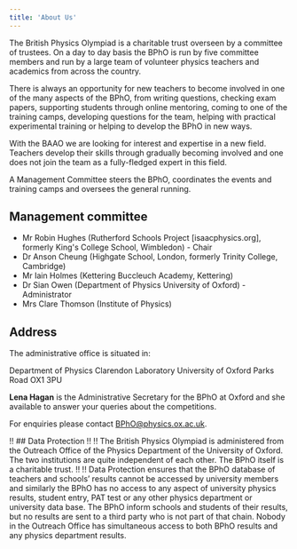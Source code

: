 ```yaml
---
title: 'About Us'
---
```


The British Physics Olympiad is a charitable trust overseen by a committee of trustees. On a day to day basis the BPhO is run by five committee members and run by a large team of volunteer physics teachers and academics from across the country.

There is always an opportunity for new teachers to become involved in one of the many aspects of the BPhO, from writing questions, checking exam papers, supporting students through online mentoring, coming to one of the training camps, developing questions for the team, helping with practical experimental training or helping to develop the BPhO in new ways.

With the BAAO we are looking for interest and expertise in a new field. Teachers develop their skills through gradually becoming involved and one does not join the team as a fully-fledged expert in this field.

A Management Committee steers the BPhO, coordinates the events and training camps and oversees the general running.

## Management committee

* Mr Robin Hughes (Rutherford Schools Project [isaacphysics.org], formerly King's College School, Wimbledon) - Chair
* Dr Anson Cheung (Highgate School, London, formerly Trinity College, Cambridge)
* Mr Iain Holmes (Kettering Buccleuch Academy, Kettering)
* Dr Sian Owen (Department of Physics University of Oxford) - Administrator
* Mrs Clare Thomson (Institute of Physics)

## Address

The administrative office is situated in:

Department of Physics
Clarendon Laboratory
University of Oxford
Parks Road
OX1 3PU

**Lena Hagan** is the Administrative Secretary for the BPhO at Oxford and she available to answer your queries about the competitions.

For enquiries please contact [BPhO@physics.ox.ac.uk](mailto:BPhO@physics.ox.ac.uk).

!! ## Data Protection
!!
!! The British Physics Olympiad is administered from the Outreach Office of the Physics Department of the University of Oxford. The two institutions are quite independent of each other. The BPhO itself is a charitable trust.
!!
!! Data Protection ensures that the BPhO database of teachers and schools’ results cannot be accessed by university members and similarly the BPhO has no access to any aspect of university physics results, student entry, PAT test or any other physics department or university data base. The BPhO inform schools and students of their results, but no results are sent to a third party who is not part of that chain. Nobody in the Outreach Office has simultaneous access to both BPhO results and any physics department results.
